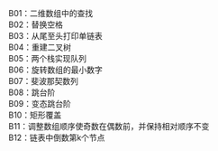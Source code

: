 B01：二维数组中的查找  
B02：替换空格  
B03：从尾至头打印单链表  
B04：重建二叉树  
B05：两个栈实现队列  
B06：旋转数组的最小数字  
B07：斐波那契数列  
B08：跳台阶  
B09：变态跳台阶  
B10：矩形覆盖  
B11：调整数组顺序使奇数在偶数前，并保持相对顺序不变  
B12：链表中倒数第k个节点  
